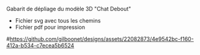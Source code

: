 Gabarit de dépliage du modèle 3D "Chat Debout"

- Fichier svg avec tous les chemins
- Fichier pdf pour impression

#https://github.com/gilboonet/designs/assets/22082873/4e9542bc-f160-412a-b534-c7ecea5b6524
